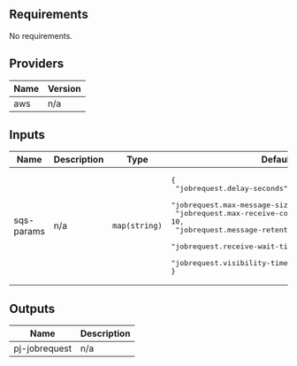 ## Requirements

No requirements.

## Providers

| Name | Version |
|------|---------|
| aws | n/a |

## Inputs

| Name | Description | Type | Default | Required |
|------|-------------|------|---------|:--------:|
| sqs-params | n/a | `map(string)` | <pre>{<br>  "jobrequest.delay-seconds": 0,<br>  "jobrequest.max-message-size": 2048,<br>  "jobrequest.max-receive-count": 10,<br>  "jobrequest.message-retention-seconds": 1209600,<br>  "jobrequest.receive-wait-time-seconds": 10,<br>  "jobrequest.visibility-timeout-seconds": 30<br>}</pre> | no |

## Outputs

| Name | Description |
|------|-------------|
| pj-jobrequest | n/a |

